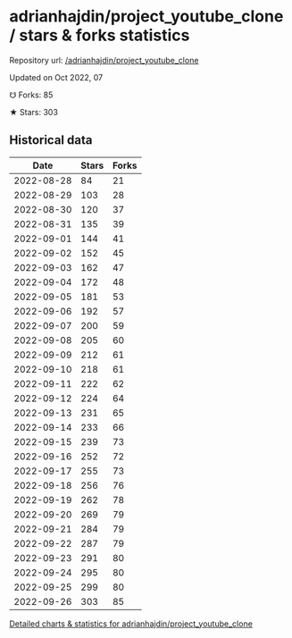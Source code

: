 # adrianhajdin/project_youtube_clone / stars & forks statistics

Repository url: [/adrianhajdin/project_youtube_clone](https://github.com/adrianhajdin/project_youtube_clone)

Updated on Oct 2022, 07

☋ Forks: 85

★ Stars: 303

## Historical data
| Date | Stars | Forks |
|------|-------|-------|
| 2022-08-28 | 84 | 21 | 
| 2022-08-29 | 103 | 28 | 
| 2022-08-30 | 120 | 37 | 
| 2022-08-31 | 135 | 39 | 
| 2022-09-01 | 144 | 41 | 
| 2022-09-02 | 152 | 45 | 
| 2022-09-03 | 162 | 47 | 
| 2022-09-04 | 172 | 48 | 
| 2022-09-05 | 181 | 53 | 
| 2022-09-06 | 192 | 57 | 
| 2022-09-07 | 200 | 59 | 
| 2022-09-08 | 205 | 60 | 
| 2022-09-09 | 212 | 61 | 
| 2022-09-10 | 218 | 61 | 
| 2022-09-11 | 222 | 62 | 
| 2022-09-12 | 224 | 64 | 
| 2022-09-13 | 231 | 65 | 
| 2022-09-14 | 233 | 66 | 
| 2022-09-15 | 239 | 73 | 
| 2022-09-16 | 252 | 72 | 
| 2022-09-17 | 255 | 73 | 
| 2022-09-18 | 256 | 76 | 
| 2022-09-19 | 262 | 78 | 
| 2022-09-20 | 269 | 79 | 
| 2022-09-21 | 284 | 79 | 
| 2022-09-22 | 287 | 79 | 
| 2022-09-23 | 291 | 80 | 
| 2022-09-24 | 295 | 80 | 
| 2022-09-25 | 299 | 80 | 
| 2022-09-26 | 303 | 85 | 


[Detailed charts & statistics for adrianhajdin/project_youtube_clone](https://reviewgithub.com/rep/adrianhajdin/project_youtube_clone)
